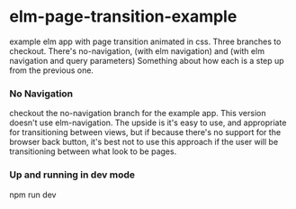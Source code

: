 # elm-page-transition-example

example elm app with page transition animated in css. Three branches to checkout. There's no-navigation, (with elm navigation) and (with elm navigation and query parameters) Something about how each is a step up from the previous one.

### No Navigation

checkout the no-navigation branch for the example app. This version doesn't use elm-navigation. The upside is it's easy to use, and appropriate for transitioning between views, but if because there's no support for the browser back button, it's best not to use this approach if the user will be transitioning between what look to be pages.

### Up and running in dev mode

npm run dev
